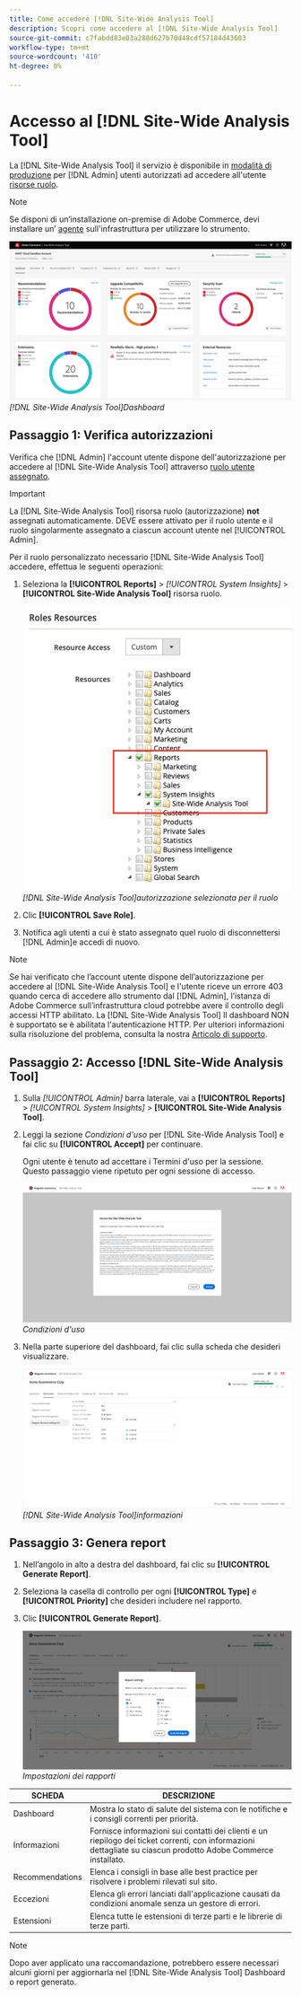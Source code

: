 ```yaml
---
title: Come accedere [!DNL Site-Wide Analysis Tool]
description: Scopri come accedere al [!DNL Site-Wide Analysis Tool]
source-git-commit: c7fabdd83e03a288d627b70d48cdf57184d43603
workflow-type: tm+mt
source-wordcount: '410'
ht-degree: 0%

---
```


# Accesso al [!DNL Site-Wide Analysis Tool]

La [!DNL Site-Wide Analysis Tool] il servizio è disponibile in [modalità di produzione](https://docs.magento.com/user-guide/magento/installation-modes.html) per [!DNL Admin] utenti autorizzati ad accedere all&#39;utente [risorse ruolo](https://docs.magento.com/user-guide/system/permissions-user-roles.html).

>[!NOTE]
>
>Se disponi di un’installazione on-premise di Adobe Commerce, devi installare un’ [agente](../site-wide-analysis-tool/installation.md) sull&#39;infrastruttura per utilizzare lo strumento.

![Dashboard di analisi a livello di sito](../../assets/tools/site-wide-analysis-tool-dashboard.png)
*[!DNL Site-Wide Analysis Tool]Dashboard*

## Passaggio 1: Verifica autorizzazioni

Verifica che [!DNL Admin] l&#39;account utente dispone dell&#39;autorizzazione per accedere al [!DNL Site-Wide Analysis Tool] attraverso [ruolo utente assegnato](https://docs.magento.com/user-guide/system/permissions-user-roles.html).

>[!IMPORTANT]
>
>La [!DNL Site-Wide Analysis Tool] risorsa ruolo (autorizzazione) **not** assegnati automaticamente. DEVE essere attivato per il ruolo utente e il ruolo singolarmente assegnato a ciascun account utente nel [!UICONTROL Admin].

Per il ruolo personalizzato necessario [!DNL Site-Wide Analysis Tool] accedere, effettua le seguenti operazioni:

1. Seleziona la **[!UICONTROL Reports]** > *[!UICONTROL System Insights]* > **[!UICONTROL Site-Wide Analysis Tool]** risorsa ruolo.

   ![Dashboard di analisi a livello di sito](../../assets/tools/swat-role-access.png)
   *[!DNL Site-Wide Analysis Tool]autorizzazione selezionata per il ruolo*

1. Clic **[!UICONTROL Save Role]**.

1. Notifica agli utenti a cui è stato assegnato quel ruolo di disconnettersi [!DNL Admin]e accedi di nuovo.

>[!NOTE]
>
>Se hai verificato che l’account utente dispone dell’autorizzazione per accedere al [!DNL Site-Wide Analysis Tool] e l&#39;utente riceve un errore 403 quando cerca di accedere allo strumento dal [!DNL Admin], l’istanza di Adobe Commerce sull’infrastruttura cloud potrebbe avere il controllo degli accessi HTTP abilitato. La [!DNL Site-Wide Analysis Tool] Il dashboard NON è supportato se è abilitata l&#39;autenticazione HTTP. Per ulteriori informazioni sulla risoluzione del problema, consulta la nostra [Articolo di supporto](https://support.magento.com/hc/en-us/articles/360057400172-403-errors-when-accessing-Site-Wide-Analysis-Tool-on-Magento?_ga=2.168901729.117144580.1649172612-1623400270.1640858671).

## Passaggio 2: Accesso [!DNL Site-Wide Analysis Tool]

1. Sulla *[!UICONTROL Admin]* barra laterale, vai a **[!UICONTROL Reports]** > *[!UICONTROL System Insights]* > **[!UICONTROL Site-Wide Analysis Tool]**.

1. Leggi la sezione *Condizioni d&#39;uso* per [!DNL Site-Wide Analysis Tool] e fai clic su **[!UICONTROL Accept]** per continuare.

   Ogni utente è tenuto ad accettare i Termini d&#39;uso per la sessione. Questo passaggio viene ripetuto per ogni sessione di accesso.

   ![Dashboard di analisi a livello di sito](../../assets/tools/swat-tos.png)
   *Condizioni d&#39;uso*

1. Nella parte superiore del dashboard, fai clic sulla scheda che desideri visualizzare.

   ![Dashboard di analisi a livello di sito](../../assets/tools/swat-information-tab.png)
   *[!DNL Site-Wide Analysis Tool]informazioni*

## Passaggio 3: Genera report

1. Nell’angolo in alto a destra del dashboard, fai clic su **[!UICONTROL Generate Report]**.

1. Seleziona la casella di controllo per ogni **[!UICONTROL Type]** e **[!UICONTROL Priority]** che desideri includere nel rapporto.

1. Clic **[!UICONTROL Generate Report]**.

   ![Dashboard di analisi a livello di sito](../../assets/tools/swat-report-settings.png)
   *Impostazioni dei rapporti*

| SCHEDA | DESCRIZIONE |
| --- | --- |
| Dashboard | Mostra lo stato di salute del sistema con le notifiche e i consigli correnti per priorità. |
| Informazioni | Fornisce informazioni sui contatti dei clienti e un riepilogo dei ticket correnti, con informazioni dettagliate su ciascun prodotto Adobe Commerce installato. |
| Recommendations | Elenca i consigli in base alle best practice per risolvere i problemi rilevati sul sito. |
| Eccezioni | Elenca gli errori lanciati dall&#39;applicazione causati da condizioni anomale senza un gestore di errori. |
| Estensioni | Elenca tutte le estensioni di terze parti e le librerie di terze parti. |

>[!NOTE]
>
>Dopo aver applicato una raccomandazione, potrebbero essere necessari alcuni giorni per aggiornarla nel [!DNL Site-Wide Analysis Tool] Dashboard o report generato.

